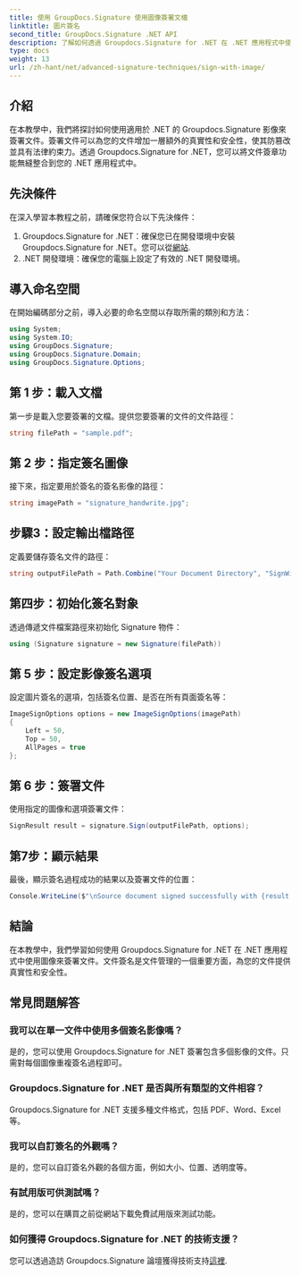 ```yaml
---
title: 使用 GroupDocs.Signature 使用圖像簽署文檔
linktitle: 圖片簽名
second_title: GroupDocs.Signature .NET API
description: 了解如何透過 Groupdocs.Signature for .NET 在 .NET 應用程式中使用映像來簽署文件。輕鬆增強文件的安全性和真實性。
type: docs
weight: 13
url: /zh-hant/net/advanced-signature-techniques/sign-with-image/
---
```

## 介紹
在本教學中，我們將探討如何使用適用於 .NET 的 Groupdocs.Signature 影像來簽署文件。簽署文件可以為您的文件增加一層額外的真實性和安全性，使其防篡改並具有法律約束力。透過 Groupdocs.Signature for .NET，您可以將文件簽章功能無縫整合到您的 .NET 應用程式中。
## 先決條件
在深入學習本教程之前，請確保您符合以下先決條件：
1.  Groupdocs.Signature for .NET：確保您已在開發環境中安裝 Groupdocs.Signature for .NET。您可以從[網站](https://releases.groupdocs.com/signature/net/).
2. .NET 開發環境：確保您的電腦上設定了有效的 .NET 開發環境。

## 導入命名空間
在開始編碼部分之前，導入必要的命名空間以存取所需的類別和方法：
```csharp
using System;
using System.IO;
using GroupDocs.Signature;
using GroupDocs.Signature.Domain;
using GroupDocs.Signature.Options;
```
## 第 1 步：載入文檔
第一步是載入您要簽署的文檔。提供您要簽署的文件的文件路徑：
```csharp
string filePath = "sample.pdf";
```
## 第 2 步：指定簽名圖像
接下來，指定要用於簽名的簽名影像的路徑：
```csharp
string imagePath = "signature_handwrite.jpg";
```
## 步驟3：設定輸出檔路徑
定義要儲存簽名文件的路徑：
```csharp
string outputFilePath = Path.Combine("Your Document Directory", "SignWithImage", fileName);
```
## 第四步：初始化簽名對象
透過傳遞文件檔案路徑來初始化 Signature 物件：
```csharp
using (Signature signature = new Signature(filePath))
```
## 第 5 步：設定影像簽名選項
設定圖片簽名的選項，包括簽名位置、是否在所有頁面簽名等：
```csharp
ImageSignOptions options = new ImageSignOptions(imagePath)
{
    Left = 50,
    Top = 50,
    AllPages = true
};
```
## 第 6 步：簽署文件
使用指定的圖像和選項簽署文件：
```csharp
SignResult result = signature.Sign(outputFilePath, options);
```
## 第7步：顯示結果
最後，顯示簽名過程成功的結果以及簽署文件的位置：
```csharp
Console.WriteLine($"\nSource document signed successfully with {result.Succeeded.Count} signature(s).\nFile saved at {outputFilePath}.");
```

## 結論
在本教學中，我們學習如何使用 Groupdocs.Signature for .NET 在 .NET 應用程式中使用圖像來簽署文件。文件簽名是文件管理的一個重要方面，為您的文件提供真實性和安全性。
## 常見問題解答
### 我可以在單一文件中使用多個簽名影像嗎？
是的，您可以使用 Groupdocs.Signature for .NET 簽署包含多個影像的文件。只需對每個圖像重複簽名過程即可。
### Groupdocs.Signature for .NET 是否與所有類型的文件相容？
Groupdocs.Signature for .NET 支援多種文件格式，包括 PDF、Word、Excel 等。
### 我可以自訂簽名的外觀嗎？
是的，您可以自訂簽名外觀的各個方面，例如大小、位置、透明度等。
### 有試用版可供測試嗎？
是的，您可以在購買之前從網站下載免費試用版來測試功能。
### 如何獲得 Groupdocs.Signature for .NET 的技術支援？
您可以透過造訪 Groupdocs.Signature 論壇獲得技術支持[這裡](https://forum.groupdocs.com/c/signature/13).